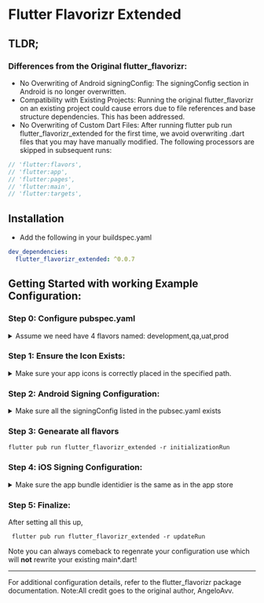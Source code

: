 # Flutter Flavorizr Extended

## TLDR;

### Differences from the Original flutter_flavorizr:

- No Overwriting of Android signingConfig: The signingConfig section in Android is no longer
  overwritten.
- Compatibility with Existing Projects: Running the original flutter_flavorizr on an existing
  project could cause errors due to file references and base structure dependencies. This has been
  addressed.
- No Overwriting of Custom Dart Files: After running flutter pub run flutter_flavorizr_extended for
  the first time, we avoid overwriting .dart files that you may have manually modified. The
  following processors are skipped in subsequent runs:

```dart
// 'flutter:flavors',
// 'flutter:app',
// 'flutter:pages',
// 'flutter:main',
// 'flutter:targets',
```

## Installation

- Add the following in your buildspec.yaml

```yaml
dev_dependencies:
  flutter_flavorizr_extended: ^0.0.7
```

## Getting Started with working Example Configuration:


### Step 0: **Configure pubspec.yaml**


<details>
      <summary>Assume we need have 4 flavors named: development,qa,uat,prod</summary>

  ```yaml
        name: flutter_template_app
        description: "A new Flutter project."
        publish_to: 'none'
        version: 0.1.0
        
        environment:
          sdk: ^3.5.3
        
        dependencies:
          flutter:
            sdk: flutter
        
        dev_dependencies:
          flutter_test:
            sdk: flutter
          flutter_lints: ^5.0.0
          flutter_flavorizr_extended: ^0.0.4
        
        
        flutter:
          uses-material-design: true
        
        
        flavorizr:
          flavors:
            development:
              app:
                name: "FlutterTemplateApp"
              android:
                applicationId: "go.template.flutter"
                generateDummyAssets: true
                icon: "assets/images/icons/appicon.png"
                customConfig:
                  applicationIdSuffix: "\".development\""
                  versionNameSuffix: "\"Dev\"" # Don't forget to escape strings with \"
                  signingConfig: signingConfigs.debug
              ios:
                bundleId: "go.template.flutter.development"
                generateDummyAssets: true
                icon: "assets/images/icons/appicon.png"
                buildSettings:
            qa:
              app:
                name: "FlutterTemplateApp"
              android:
                applicationId: "go.template.flutter.qa"
                generateDummyAssets: true
                icon: "assets/images/icons/appicon.png"
                customConfig:
                  applicationIdSuffix: "\".qa\""
                  versionNameSuffix: "\"QA\"" # Don't forget to escape strings with \"
                  signingConfig: signingConfigs.qa
              ios:
                bundleId: "go.template.flutter.qa"
                generateDummyAssets: true
                icon: "assets/images/icons/appicon.png"
            uat:
              app:
                name: "FlutterTemplateApp"
              android:
                applicationId: "go.template.flutter"
                generateDummyAssets: true
                icon: "assets/images/icons/appicon.png"
                customConfig:
                  applicationIdSuffix: "\".uat\""
                  versionNameSuffix: "\"UAT\"" # Don't forget to escape strings with \"
                  signingConfig: signingConfigs.uat
              ios:
                bundleId: "go.template.flutter.uat"
                generateDummyAssets: true
                icon: "assets/images/icons/appicon.png"
            prod:
              app:
                name: "FlutterTemplateApp"
              android:
                applicationId: "go.template.flutter"
                generateDummyAssets: true
                icon: "assets/images/icons/appicon.png"
                customConfig:
                  signingConfig: signingConfigs.release
              ios:
                bundleId: "go.template.flutter"
                generateDummyAssets: true
                icon: "assets/images/icons/appicon.png"
  ```
</details>


### Step 1: **Ensure the Icon Exists:**
<details>
      <summary>Make sure your app icons is correctly placed in the specified path.</summary>
</details>



### Step 2: **Android Signing Configuration:**
<details>
  <summary>Make sure all the signingConfig listed in the pubsec.yaml exists</summary>


- ### 1: Generate a Signing Key

  Run this command to create a keystore for signing your app:

  ```bash 
   keytool -genkey -V -keystore template_app.jks -storetype JKS -keyalg RSA -keysize 2048 -validity 10000 -alias template_app_key ```

- ### 2: Organize Your Keystore

    - Create a folder called keystores and place the generated template_app.jks file inside it.

- ### 3: Create key.properties

  Create a file named key.properties with the following content. Never push this file to public
  repositories!
  - Note after 2,3 you should have folder structure like the following:<img src="doc%2Fsetup%2Fandroid_signing_config.png" width="200" height="200"/>
  ```gradle
  development.keyAlias=template_app_key
  development.keyPassword=<Your password>
  development.storeFile=../keystores/template_app.jks
  development.storePassword=<Your password>
  
  qa.keyAlias=template_app_key
  qa.keyPassword=<Your password>
  qa.storeFile=../keystores/template_app.jks
  qa.storePassword=<Your password>
  
  uat.keyAlias=template_app_key
  uat.keyPassword=<Your password>
  uat.storeFile=../keystores/template_app.jks
  uat.storePassword=<Your password>
  
  prod.keyAlias=template_app_key
  prod.keyPassword=<Your password>
  prod.storeFile=../keystores/template_app.jks
  prod.storePassword=<Your password>
  ```

- ### 4:Update app/build.gradle
  Add the following signingConfigs section to your app/build.gradle:
  ```gradle
    signingConfigs {
        debug {

            if (System.getenv()["CI"]) { // CI=true is exported by Codemagic
                storeFile file(System.getenv()["CM_KEYSTORE_PATH"])
                storePassword System.getenv()["CM_KEYSTORE_PASSWORD"]
                keyAlias System.getenv()["CM_KEY_ALIAS"]
                keyPassword System.getenv()["CM_KEY_PASSWORD"]
            } else {
                keyAlias keyProperties['dev.keyAlias']
                keyPassword keyProperties['development.keyPassword']
                storeFile keyProperties['development.storeFile'] ? file(keyProperties['development.storeFile']) : null
                storePassword keyProperties['dev.storePassword']
            }

        }
        qa {
            if (System.getenv()["CI"]) { // CI=true is exported by Codemagic
                storeFile file(System.getenv()["CM_KEYSTORE_PATH"])
                storePassword System.getenv()["CM_KEYSTORE_PASSWORD"]
                keyAlias System.getenv()["CM_KEY_ALIAS"]
                keyPassword System.getenv()["CM_KEY_PASSWORD"]
            } else {
                keyAlias keyProperties['qa.keyAlias']
                keyPassword keyProperties['qa.keyPassword']
                storeFile keyProperties['qa.storeFile'] ? file(keyProperties['qa.storeFile']) : null
                storePassword keyProperties['qa.storePassword']
            }

        }
        uat {
            if (System.getenv()["CI"]) { // CI=true is exported by Codemagic
                storeFile file(System.getenv()["CM_KEYSTORE_PATH"])
                storePassword System.getenv()["CM_KEYSTORE_PASSWORD"]
                keyAlias System.getenv()["CM_KEY_ALIAS"]
                keyPassword System.getenv()["CM_KEY_PASSWORD"]
            } else {
                keyAlias keyProperties['uat.keyAlias']
                keyPassword keyProperties['uat.keyPassword']
                storeFile keyProperties['uat.storeFile'] ? file(keyProperties['uat.storeFile']) : null
                storePassword keyProperties['uat.storePassword']
            }

        }
        release {
            if (System.getenv()["CI"]) { // CI=true is exported by Codemagic
                storeFile file(System.getenv()["CM_KEYSTORE_PATH"])
                storePassword System.getenv()["CM_KEYSTORE_PASSWORD"]
                keyAlias System.getenv()["CM_KEY_ALIAS"]
                keyPassword System.getenv()["CM_KEY_PASSWORD"]
            } else {
                keyAlias keyProperties['prod.keyAlias']
                keyPassword keyProperties['prod.keyPassword']
                storeFile keyProperties['prod.storeFile'] ? file(keyProperties['prod.storeFile']) : null
                storePassword keyProperties['prod.storePassword']
            }

        }
  ```
</details>

### Step 3: **Genearate all flavors**

  ```terminal
  flutter pub run flutter_flavorizr_extended -r initializationRun
  ```



### Step 4: **iOS Signing Configuration:**
<details>
  <summary>Make sure the app bundle identidier is the same as in the app store</summary>
  Detail comming soon...
</details>



### Step 5: Finalize:

After setting all this up,  
 ```terminal
  flutter pub run flutter_flavorizr_extended -r updateRun
```
   Note you can always comeback to regenrate your configuration use which will **not** rewrite your existing main*.dart!

---
For additional configuration details, refer to the flutter_flavorizr package documentation.
Note:All credit goes to the original author, AngeloAvv.
